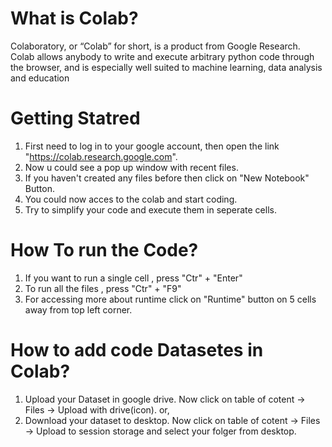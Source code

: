 # What is Colab?
  Colaboratory, or “Colab” for short, is a product from Google Research. Colab allows anybody to write and execute arbitrary python code through the browser, and is especially well suited to machine learning, data analysis and education

# Getting Statred
   1) First need to log in to your google account, then open the link "https://colab.research.google.com".
   2) Now u could see a pop up window with recent files.
   3) If you haven't created any files before then click on "New Notebook" Button.
   4) You could now acces to the colab and start  coding.
   5) Try to simplify your code and execute them in seperate cells.
   
 # How To run the Code?
  1) If you want to run a single cell , press "Ctr" + "Enter"
  2) To run all the files , press "Ctr" + "F9"
  3) For accessing more about runtime click on "Runtime" button on 5 cells away from top left corner.
  
 # How to add code Datasetes in Colab?
  1) Upload your Dataset in google drive. Now click on table of cotent -> Files -> Upload with drive(icon). or,
  2)  Download your dataset to desktop. Now click on table of cotent -> Files -> Upload to session storage and select your folger from desktop.
  
